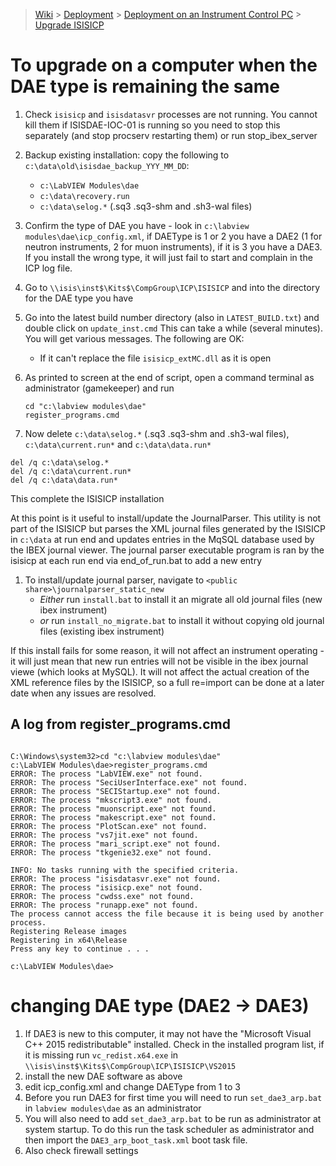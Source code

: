 > [Wiki](Home) > [Deployment](Deployment) > [Deployment on an Instrument Control PC](Deployment-on-an-Instrument-Control-PC) > [Upgrade ISISICP](Upgrade-ISISICP)

# To upgrade on a computer when the DAE type is remaining the same

1. Check `isisicp` and `isisdatasvr` processes are not running. You cannot kill them if ISISDAE-IOC-01 is running so you need to stop this separately (and stop procserv restarting them) or run stop_ibex_server  
1. Backup existing installation: copy the following to `c:\data\old\isisdae_backup_YYY_MM_DD`:
    - `c:\LabVIEW Modules\dae`
    - `c:\data\recovery.run`
    - `c:\data\selog.*` (.sq3 .sq3-shm and .sh3-wal files)

1. Confirm the type of DAE you have - look in `c:\labview modules\dae\icp_config.xml`, if DAEType is 1 or 2 you have a DAE2 (1 for neutron instruments, 2 for muon instruments), if it is 3 you have a DAE3. If you install the wrong type, it will just fail to start and complain in the ICP log file.
1. Go to `\\isis\inst$\Kits$\CompGroup\ICP\ISISICP` and into the directory for the DAE type you have
1. Go into the latest build number directory (also in `LATEST_BUILD.txt`) and double click on `update_inst.cmd`
   This can take a while (several minutes). You will get various messages. The following are OK:
    * If it can't replace the file `isisicp_extMC.dll` as it is open
1. As printed to screen at the end of script, open a command terminal as administrator (gamekeeper) and run
   ```
   cd "c:\labview modules\dae"
   register_programs.cmd
   ```
1. Now delete `c:\data\selog.*` (.sq3 .sq3-shm and .sh3-wal files), `c:\data\current.run*` and `c:\data\data.run*`
```
del /q c:\data\selog.*
del /q c:\data\current.run*
del /q c:\data\data.run*
```

This complete the ISISICP installation

At this point is it useful to install/update the JournalParser. This utility is not part of the ISISICP
but parses the XML journal files generated by the ISISICP in `c:\data` at run end and updates entries in the MqSQL database
 used by the IBEX journal viewer. The journal parser executable program is ran by the isisicp at each run end 
via end_of_run.bat to add a new entry  

1. To install/update journal parser, navigate to  `<public share>\journalparser_static_new`
   - *Either* run `install.bat` to install it an migrate all old journal files (new ibex instrument)
   - *or* run `install_no_migrate.bat` to install it without copying old journal files (existing ibex instrument)

If this install fails for some reason, it will not affect an instrument operating - it will just mean that new run entries will not 
be visible in the ibex journal viewe (which looks at MySQL). It will not affect the actual creation of the XML reference files by the ISISICP,
so a full re=import can be done at a later date when any issues are resolved.


## A log from register_programs.cmd
```

C:\Windows\system32>cd "c:\labview modules\dae"
c:\LabVIEW Modules\dae>register_programs.cmd
ERROR: The process "LabVIEW.exe" not found.
ERROR: The process "SeciUserInterface.exe" not found.
ERROR: The process "SECIStartup.exe" not found.
ERROR: The process "mkscript3.exe" not found.
ERROR: The process "muonscript.exe" not found.
ERROR: The process "makescript.exe" not found.
ERROR: The process "PlotScan.exe" not found.
ERROR: The process "vs7jit.exe" not found.
ERROR: The process "mari_script.exe" not found.
ERROR: The process "tkgenie32.exe" not found.

INFO: No tasks running with the specified criteria.
ERROR: The process "isisdatasvr.exe" not found.
ERROR: The process "isisicp.exe" not found.
ERROR: The process "cwdss.exe" not found.
ERROR: The process "runapp.exe" not found.
The process cannot access the file because it is being used by another process.
Registering Release images
Registering in x64\Release
Press any key to continue . . .

c:\LabVIEW Modules\dae>
```

# changing DAE type (DAE2 -> DAE3)

1. If DAE3 is new to this computer, it may not have the "Microsoft Visual C++ 2015 redistributable" installed. Check in the installed program list, if it is missing run `vc_redist.x64.exe` in `\\isis\inst$\Kits$\CompGroup\ICP\ISISICP\VS2015`   
1. install the new DAE software as above
1. edit icp_config.xml and change DAEType from 1 to 3
1. Before you run DAE3 for first time you will need to run `set_dae3_arp.bat` in `labview modules\dae` as an administrator
1. You will also need to add `set_dae3_arp.bat` to be run as administrator at system startup. To do this run the task scheduler as administrator and then import the `DAE3_arp_boot_task.xml` boot task file.
1. Also check firewall settings 